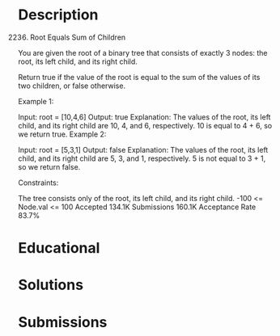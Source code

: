 # Description 

2236. Root Equals Sum of Children

You are given the root of a binary tree that consists of exactly 3 nodes: the root, its left child, and its right child.

Return true if the value of the root is equal to the sum of the values of its two children, or false otherwise.

 

Example 1:


Input: root = [10,4,6]
Output: true
Explanation: The values of the root, its left child, and its right child are 10, 4, and 6, respectively.
10 is equal to 4 + 6, so we return true.
Example 2:


Input: root = [5,3,1]
Output: false
Explanation: The values of the root, its left child, and its right child are 5, 3, and 1, respectively.
5 is not equal to 3 + 1, so we return false.
 

Constraints:

The tree consists only of the root, its left child, and its right child.
-100 <= Node.val <= 100
Accepted
134.1K
Submissions
160.1K
Acceptance Rate
83.7%

# Educational
# Solutions
# Submissions
